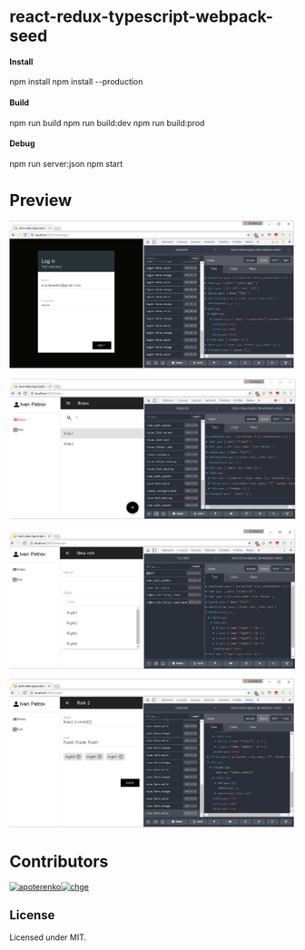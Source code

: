 # react-redux-typescript-webpack-seed

#### Install

npm install
npm install --production

#### Build

npm run build
npm run build:dev
npm run build:prod

#### Debug

npm run server:json
npm start

# Preview

![0](preview/000.png)

![1](preview/001.png)

![2](preview/002.png)

![3](preview/003.png)

# Contributors

[<img alt="apoterenko" src="https://avatars0.githubusercontent.com/u/12325691?v=4&s=460" width="117">](https://github.com/apoterenko)[<img alt="chge" src="https://avatars3.githubusercontent.com/u/400840?v=4&s=460" width="117">](https://github.com/chge)

## License

Licensed under MIT.